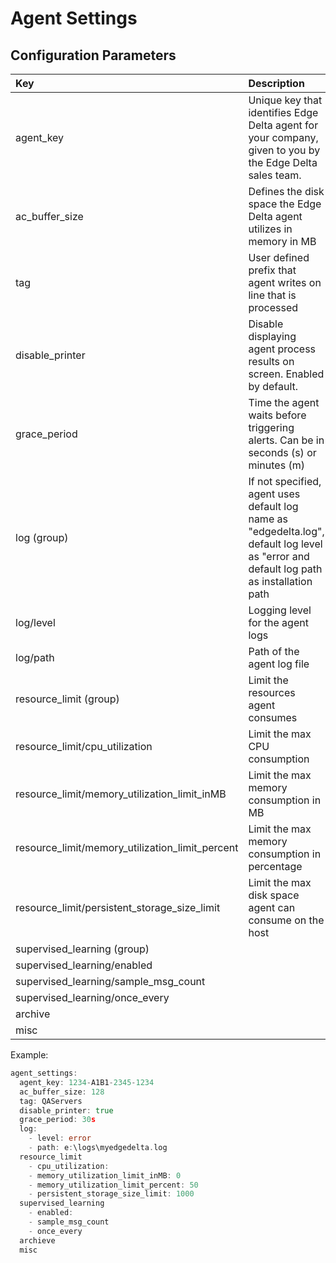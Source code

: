 # Agent Settings

## Configuration Parameters

| Key | Description | Required | Type | Options | Default  |
| :--- | :--- | :--- | :--- | :--- | :--- |
| agent\_key | Unique key that identifies Edge Delta agent for your company, given to you by the Edge Delta sales team. | No | String | N/A | N/A |
| ac\_buffer\_size | Defines the disk space the Edge Delta agent utilizes in memory in MB | No | Integer | 0 |  |
| tag | User defined prefix that agent writes on line that is processed | No | String | 1-128 characters or numbers | N/A |
| disable\_printer | Disable displaying agent process results on screen. Enabled by default. | No | Boolean | true/false | false |
| grace\_period | Time the agent waits before triggering alerts. Can be in seconds \(s\) or minutes \(m\) | No | String | 1-9999s | 0s |
| log \(group\) | If not specified, agent uses default log name as "edgedelta.log", default log level as "error and default log path as installation path | No |  |  |  |
| log/level | Logging level for the agent logs | No | Text | error, warning, info |  |
| log/path | Path of the agent log file | No | Text |  | N/A |
| resource\_limit \(group\) | Limit the resources agent consumes |  |  |  |  |
| resource\_limit/cpu\_utilization | Limit the max CPU consumption | No | Integer |  |  |
| resource\_limit/memory\_utilization\_limit\_inMB | Limit the max memory consumption in MB | No | Integer | 0 |  |
| resource\_limit/memory\_utilization\_limit\_percent | Limit the max memory consumption in percentage | No | Integer | 50 |  |
| resource\_limit/persistent\_storage\_size\_limit | Limit the max disk space agent can consume on the host | No | Integer | Unlimited |  |
| supervised\_learning \(group\) |  |  |  |  |  |
| supervised\_learning/enabled |  |  |  |  |  |
| supervised\_learning/sample\_msg\_count |  |  |  |  |  |
| supervised\_learning/once\_every |  |  |  |  |  |
| archive |  |  |  |  |  |
| misc |  |  |  |  |  |

Example:

```go
agent_settings:
  agent_key: 1234-A1B1-2345-1234
  ac_buffer_size: 128
  tag: QAServers
  disable_printer: true
  grace_period: 30s
  log:
    - level: error
    - path: e:\logs\myedgedelta.log
  resource_limit
    - cpu_utilization: 
    - memory_utilization_limit_inMB: 0
    - memory_utilization_limit_percent: 50
    - persistent_storage_size_limit: 1000
  supervised_learning
    - enabled: 
    - sample_msg_count
    - once_every
  archieve
  misc
```

